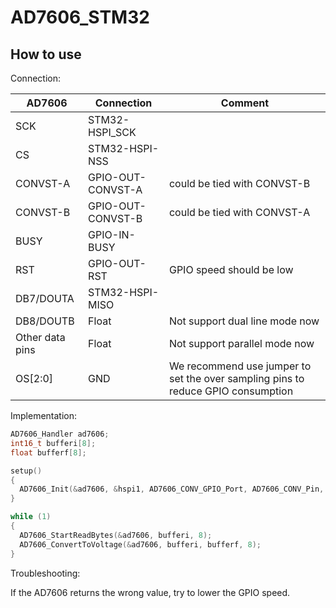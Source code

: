 # AD7606_STM32

## How to use

Connection:

AD7606|Connection|Comment
---|---|---
SCK|STM32-HSPI_SCK
CS|STM32-HSPI-NSS
CONVST-A|GPIO-OUT-CONVST-A|could be tied with CONVST-B
CONVST-B|GPIO-OUT-CONVST-B|could be tied with CONVST-A
BUSY|GPIO-IN-BUSY
RST|GPIO-OUT-RST|GPIO speed should be low
DB7/DOUTA|STM32-HSPI-MISO
DB8/DOUTB|Float|Not support dual line mode now
Other data pins|Float|Not support parallel mode now
OS[2:0]|GND|We recommend use jumper to set the over sampling pins to reduce GPIO consumption

Implementation:

```cpp
AD7606_Handler ad7606;
int16_t bufferi[8];
float bufferf[8];

setup() 
{
  AD7606_Init(&ad7606, &hspi1, AD7606_CONV_GPIO_Port, AD7606_CONV_Pin, AD7606_CONV_GPIO_Port, AD7606_CONV_Pin, AD7606_BUSY_GPIO_Port, AD7606_BUSY_Pin, AD7606_RST_GPIO_Port, AD7606_RST_Pin, Range_10VPP, 2.5);
}

while (1)
{
  AD7606_StartReadBytes(&ad7606, bufferi, 8);
  AD7606_ConvertToVoltage(&ad7606, bufferi, bufferf, 8);
}

```

Troubleshooting:

If the AD7606 returns the wrong value, try to lower the GPIO speed.
